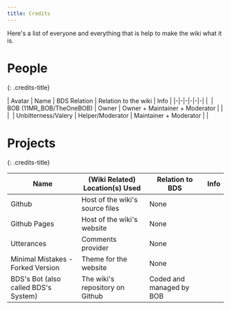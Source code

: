 ```yaml
---
title: Credits
---
```


Here's a list of everyone and everything that is help to make the wiki what it is.

# People
{: .credits-title}

| Avatar | Name | BDS Relation | Relation to the wiki | Info |
|-|-|-|-|-|-|
| <img class="credits-roblox-avatar" src="https://www.roblox.com/avatar-thumbnail/image?userId=241903094&width=420&height=420&format=png" alt=""> | BOB (11MR_BOB/TheOneBOB) | Owner | Owner + Maintainer + Moderator |  |
| <img class="credits-roblox-avatar" src="https://www.roblox.com/avatar-thumbnail/image?userId=1035672391&width=420&height=420&format=png" alt=""> | Unbitterness/Valery | Helper/Moderator | Maintainer + Moderator |  |

# Projects
{: .credits-title}

| Name | (Wiki Related) Location(s) Used | Relation to BDS | Info |
|-|-|-|-|
| Github | Host of the wiki's source files | None |  |
| Github Pages | Host of the wiki's website | None |  |
| Utterances | Comments provider | None |  |
| Minimal Mistakes - Forked Version | Theme for the website | None |  |
| BDS's Bot (also called BDS's System) | The wiki's repository on Github | Coded and managed by BOB |  |
